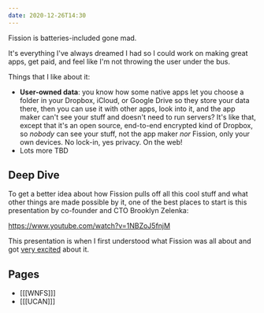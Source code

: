 ```yaml
---
date: 2020-12-26T14:30
---
```


Fission is batteries-included gone mad.

It's everything I've always dreamed I had so I could work on making great apps,
get paid, and feel like I'm not throwing the user under the bus.

Things that I like about it:

- **User-owned data**: you know how some native apps let you choose a folder in
  your Dropbox, iCloud, or Google Drive so they store your data there, then you
  can use it with other apps, look into it, and the app maker can't see your
  stuff and doesn't need to run servers? It's like that, except that it's an
  open source, end-to-end encrypted kind of Dropbox, so _nobody_ can see your
  stuff, not the app maker _nor_ Fission, only your own devices. No lock-in,
  yes privacy. On the web!
- Lots more TBD

## Deep Dive

To get a better idea about how Fission pulls off all this cool stuff and what
other things are made possible by it, one of the best places to start is this
presentation by co-founder and CTO Brooklyn Zelenka:

https://www.youtube.com/watch?v=1NBZoJ5fnjM

This presentation is when I first understood what Fission was all about and got
[very excited](https://twitter.com/agentofuser/status/1194696675727749121)
about it.

## Pages

- [[[WNFS]]]
- [[[UCAN]]]
